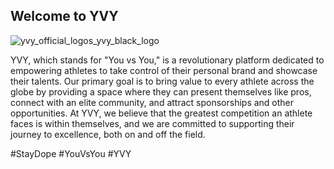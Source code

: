 ## Welcome to YVY

![yvy_official_logos_yvy_black_logo](https://github.com/getyvy/.github/assets/54452490/b0f50009-5bcb-4dd1-b707-1fb4529bd91a)

YVY, which stands for "You vs You," is a revolutionary platform dedicated to empowering athletes to take control of their personal brand and showcase their talents. Our primary goal is to bring value to every athlete across the globe by providing a space where they can present themselves like pros, connect with an elite community, and attract sponsorships and other opportunities. At YVY, we believe that the greatest competition an athlete faces is within themselves, and we are committed to supporting their journey to excellence, both on and off the field. 

#StayDope #YouVsYou #YVY
